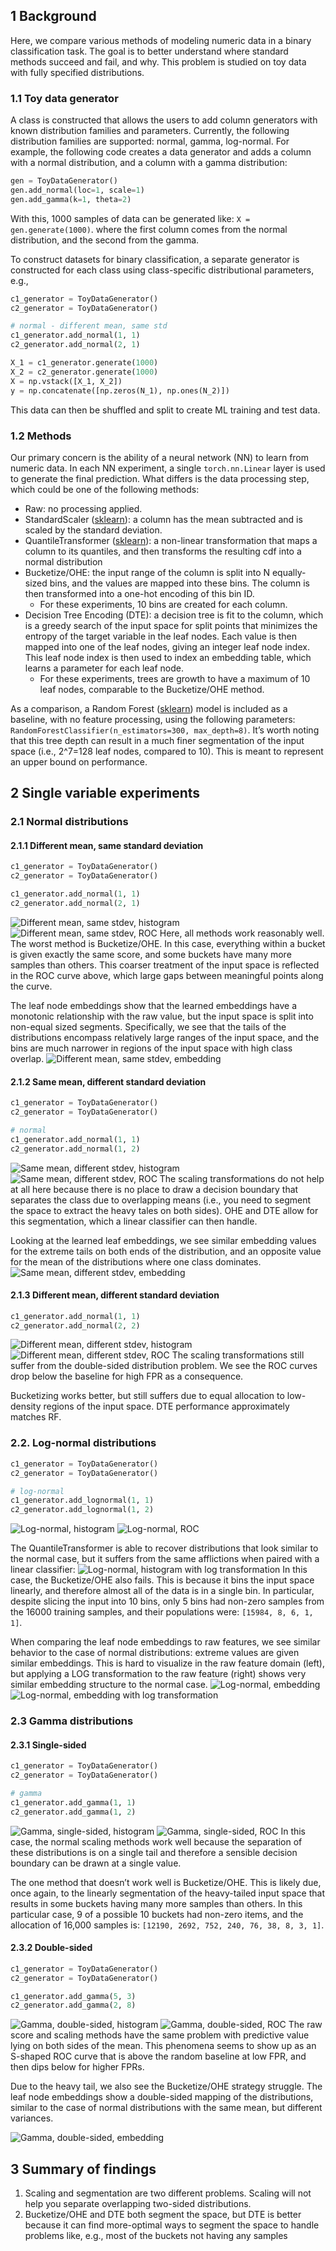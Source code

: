 ## 1 Background

Here, we compare various methods of modeling numeric data in a binary classification task.  The goal is to better understand where standard methods succeed and fail, and why.  This problem is studied on toy data with fully specified distributions.


### 1.1 Toy data generator
A class is constructed that allows the users to add column generators with known distribution families and parameters.  Currently, the following distribution families are supported:  normal, gamma, log-normal.  For example, the following code creates a data generator and adds a column with a normal distribution, and a column with a gamma distribution:
```python
gen = ToyDataGenerator()
gen.add_normal(loc=1, scale=1)
gen.add_gamma(k=1, theta=2)
```

With this, 1000 samples of data can be generated like: `X = gen.generate(1000)`. where the first column comes from the normal distribution, and the second from the gamma.

To construct datasets for binary classification, a separate generator is constructed for each class using class-specific distributional parameters, e.g.,
```python
c1_generator = ToyDataGenerator()
c2_generator = ToyDataGenerator()

# normal - different mean, same std
c1_generator.add_normal(1, 1)
c2_generator.add_normal(2, 1)

X_1 = c1_generator.generate(1000)
X_2 = c2_generator.generate(1000)
X = np.vstack([X_1, X_2])
y = np.concatenate([np.zeros(N_1), np.ones(N_2)])
```
This data can then be shuffled and split to create ML training and test data.

### 1.2 Methods 

Our primary concern is the ability of a neural network (NN) to learn from numeric data.  In each NN experiment, a single `torch.nn.Linear` layer is used to generate the final prediction.  What differs is the data processing step, which could be one of the following methods:

* Raw:  no processing applied.
* StandardScaler ([sklearn](https://scikit-learn.org/stable/modules/generated/sklearn.preprocessing.StandardScaler.html#sklearn.preprocessing.StandardScaler)):  a column has the mean subtracted and is scaled by the standard deviation.
* QuantileTransformer ([sklearn](https://scikit-learn.org/stable/modules/generated/sklearn.preprocessing.QuantileTransformer.html)):  a non-linear transformation that maps a column to its quantiles, and then transforms the resulting cdf into a normal distribution
* Bucketize/OHE:  the input range of the column is split into N equally-sized bins, and the values are mapped into these bins.  The column is then transformed into a one-hot encoding of this bin ID.
    * For these experiments, 10 bins are created for each column.
* Decision Tree Encoding (DTE):  a decision tree is fit to the column, which is a greedy search of the input space for split points that minimizes the entropy of the target variable in the leaf nodes.  Each value is then mapped into one of the leaf nodes, giving an integer leaf node index.  This leaf node index is then used to index an embedding table, which learns a parameter for each leaf node.
    * For these experiments, trees are growth to have a maximum of 10 leaf nodes, comparable to the Bucketize/OHE method. 

As a comparison, a Random Forest ([sklearn](https://scikit-learn.org/stable/modules/generated/sklearn.ensemble.RandomForestClassifier.html#sklearn.ensemble.RandomForestClassifier)) model is included as a baseline, with no feature processing, using the following parameters:  `RandomForestClassifier(n_estimators=300, max_depth=8)`.  It’s worth noting that this tree depth can result in a much finer segmentation of the input space (i.e., 2^7=128 leaf nodes, compared to 10).  This is meant to represent an upper bound on performance.

## 2 Single variable experiments

### 2.1 Normal distributions

#### 2.1.1 Different mean, same standard deviation
```python
c1_generator = ToyDataGenerator()
c2_generator = ToyDataGenerator()

c1_generator.add_normal(1, 1)
c2_generator.add_normal(2, 1)
```
![Different mean, same stdev, histogram](/toy_data/img/diff-mean-same-std-hist.png)
![Different mean, same stdev, ROC](/toy_data/img/diff-mean-same-std-roc.png)
Here, all methods work reasonably well.  The worst method is Bucketize/OHE.  In this case, everything within a bucket is given exactly the same score, and some buckets have many more samples than others.  This coarser treatment of the input space is reflected in the ROC curve above, which large gaps between meaningful points along the curve.

The leaf node embeddings show that the learned embeddings have a monotonic relationship with the raw value, but the input space is split into non-equal sized segments.  Specifically, we see that the tails of the distributions encompass relatively large ranges of the input space, and the bins are much narrower in regions of the input space with high class overlap.
![Different mean, same stdev, embedding](/toy_data/img/diff-mean-same-std-embed.png)

#### 2.1.2 Same mean, different standard deviation
```python
c1_generator = ToyDataGenerator()
c2_generator = ToyDataGenerator()

# normal
c1_generator.add_normal(1, 1)
c2_generator.add_normal(1, 2)
```
![Same mean, different stdev, histogram](/toy_data/img/same-mean-diff-std-hist.png)
![Same mean, different stdev, ROC](/toy_data/img/same-mean-diff-std-roc.png)
The scaling transformations do not help at all here because there is no place to draw a decision boundary that separates the class due to overlapping means (i.e., you need to segment the space to extract the heavy tales on both sides).  OHE and DTE allow for this segmentation, which a linear classifier can then handle.  

Looking at the learned leaf embeddings, we see similar embedding values for the extreme tails on both ends of the distribution, and an opposite value for the mean of the distributions where one class dominates.
![Same mean, different stdev, embedding](/toy_data/img/same-mean-diff-std-embed.png)

#### 2.1.3 Different mean, different standard deviation

```python
c1_generator.add_normal(1, 1)
c2_generator.add_normal(2, 2)
```
![Different mean, different stdev, histogram](/toy_data/img/diff-mean-diff-std-hist.png)
![Different mean, different stdev, ROC](/toy_data/img/diff-mean-diff-std-roc.png)
The scaling transformations still suffer from the double-sided distribution problem.  We see the ROC curves drop below the baseline for high FPR as a consequence.

Bucketizing works better, but still suffers due to equal allocation to low-density regions of the input space.  DTE performance approximately matches RF.


### 2.2. Log-normal distributions
```python
c1_generator = ToyDataGenerator()
c2_generator = ToyDataGenerator()

# log-normal
c1_generator.add_lognormal(1, 1)
c2_generator.add_lognormal(1, 2)
```
![Log-normal, histogram](/toy_data/img/lognormal-hist.png)
![Log-normal, ROC](/toy_data/img/lognormal-roc.png)

The QuantileTransformer is able to recover distributions that look similar to the normal case, but it suffers from the same afflictions when paired with a linear classifier:
![Log-normal, histogram with log transformation](/toy_data/img/lognormal-hist-log.png)
In this case, the Bucketize/OHE also fails.  This is because it bins the input space linearly, and therefore almost all of the data is in a single bin.  In particular, despite slicing the input into 10 bins, only 5 bins had non-zero samples from the 16000 training samples, and their populations were: `[15984, 8, 6, 1, 1]`. 

When comparing the leaf node embeddings to raw features, we see similar behavior to the case of normal distributions:  extreme values are given similar embeddings.  This is hard to visualize in the raw feature domain (left), but applying a LOG transformation to the raw feature (right) shows very similar embedding structure to the normal case.
![Log-normal, embedding](/toy_data/img/lognormal-embed.png)
![Log-normal, embedding with log transformation](/toy_data/img/lognormal-embed-log.png)

### 2.3 Gamma distributions

#### 2.3.1 Single-sided
```python
c1_generator = ToyDataGenerator()
c2_generator = ToyDataGenerator()

# gamma
c1_generator.add_gamma(1, 1)
c2_generator.add_gamma(1, 2)
```
![Gamma, single-sided, histogram](/toy_data/img/gamma-hist.png)
![Gamma, single-sided, ROC](/toy_data/img/gamma-roc.png)
In this case, the normal scaling methods work well because the separation of these distributions is on a single tail and therefore a sensible decision boundary can be drawn at a single value.  

The one method that doesn’t work well is Bucketize/OHE.  This is likely due, once again, to the linearly segmentation of the heavy-tailed input space that results in some buckets having many more samples than others.  In this particular case, 9 of a possible 10 buckets had non-zero items, and the allocation of 16,000 samples is: `[12190, 2692, 752, 240, 76, 38, 8, 3, 1]`.


#### 2.3.2 Double-sided
```python
c1_generator = ToyDataGenerator()
c2_generator = ToyDataGenerator()

c1_generator.add_gamma(5, 3)
c2_generator.add_gamma(2, 8)
```
![Gamma, double-sided, histogram](/toy_data/img/gamma-double-hist.png)
![Gamma, double-sided, ROC](/toy_data/img/gamma-double-roc.png)
The raw score and scaling methods have the same problem with predictive value lying on both sides of the mean.  This phenomena seems to show up as an S-shaped ROC curve that is above the random baseline at low FPR, and then dips below for higher FPRs.  

Due to the heavy tail, we also see the Bucketize/OHE strategy struggle.  The leaf node embeddings show a double-sided mapping of the distributions, similar to the case of normal distributions with the same mean, but different variances.

![Gamma, double-sided, embedding](/toy_data/img/gamma-double-embed.png)


## 3 Summary of findings

1. Scaling and segmentation are two different problems.  Scaling will not help you separate overlapping two-sided distributions.
2. Bucketize/OHE and DTE both segment the space, but DTE is better because it can find more-optimal ways to segment the space to handle problems like, e.g., most of the buckets not having any samples
